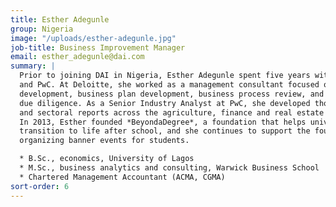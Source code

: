 ```yaml
---
title: Esther Adegunle
group: Nigeria
image: "/uploads/esther-adegunle.jpg"
job-title: Business Improvement Manager
email: esther_adegunle@dai.com
summary: |
  Prior to joining DAI in Nigeria, Esther Adegunle spent five years with Deloitte
  and PwC. At Deloitte, she worked as a management consultant focused on strategy
  development, business plan development, business process review, and operational
  due diligence. As a Senior Industry Analyst at PwC, she developed thought leadership
  and sectoral reports across the agriculture, finance and real estate industries.
  In 2013, Esther founded *BeyondaDegree*, a foundation that helps university students
  transition to life after school, and she continues to support the foundation by
  organizing banner events for students.

  * B.Sc., economics, University of Lagos
  * M.Sc., business analytics and consulting, Warwick Business School
  * Chartered Management Accountant (ACMA, CGMA)
sort-order: 6
---
```


